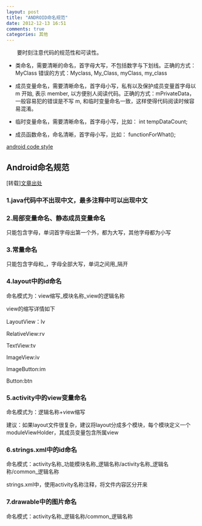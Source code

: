 ```yaml
---
layout: post
title: "ANDROID命名规范"
date: 2012-12-13 16:51
comments: true
categories: 其他
---
```

　　要时刻注意代码的规范性和可读性。
<!-- more -->

- 类命名，需要清晰的命名，首字母大写，不包括数字与下划线。正确的方式：MyClass 错误的方式：Myclass, My_Class, myClass, my_class

- 成员变量命名，需要清晰命名，首字母小写，私有以及保护成员变量首字母以 m 开始, 表示 member, 以方便别人阅读代码。正确的方式：mPrivateData，一般容易犯的错误是不写 m, 和临时变量命名一致，这样使得代码阅读时候容易混淆。</li>

- 临时变量命名，需要清晰命名，首字母小写，比如： int tempDataCount;</li>

- 成员函数命名，命名清晰，首字母小写，比如： functionForWhat();</li>

<a href=" http://source.android.com/source/code-style.html">android code style</a>
<br/>
<h2>Android命名规范</h2><p class="laiyuan">[转载]<a href="http://www.cnblogs.com/xiongbo/archive/2011/08/15/2098130.html">文章出处</a></p>
<h3>1.java代码中不出现中文，最多注释中可以出现中文</h3>
<h3>2.局部变量命名、静态成员变量命名</h3>
<p class="para">只能包含字母，单词首字母出第一个外，都为大写，其他字母都为小写</p>
<h3>3.常量命名</h3>
<p class="para">只能包含字母和_，字母全部大写，单词之间用_隔开</p>
<h3>4.layout中的id命名</h3>
<p class="para">命名模式为：view缩写_模块名称_view的逻辑名称</p>
<p class="para">view的缩写详情如下</p>
<p class="para">LayoutView：lv</p>
<p class="para">RelativeView:rv</p>
<p class="para">TextView:tv</p>
<p class="para">ImageView:iv</p>
<p class="para">ImageButton:im</p>
<p class="para">Button:btn</p>
<h3>5.activity中的view变量命名</h3>
<p class="para">命名模式为：逻辑名称+view缩写</p>
<p class="para">建议：如果layout文件很复杂，建议将layout分成多个模块，每个模块定义一个moduleViewHolder，其成员变量包含所属view</p>
<h3>6.strings.xml中的id命名</h3>
<p class="para">命名模式：activity名称_功能模块名称_逻辑名称/activity名称_逻辑名称/common_逻辑名称</p>
<p class="para">strings.xml中，使用activity名称注释，将文件内容区分开来</p>
<h3>7.drawable中的图片命名</h3>
<p class="para">命名模式：activity名称_逻辑名称/common_逻辑名称</p>

